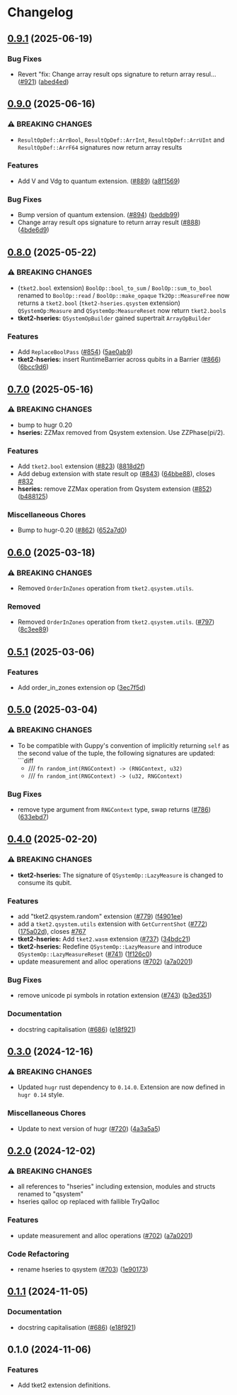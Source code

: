 # Changelog

## [0.9.1](https://github.com/CQCL/tket2/compare/tket2-exts-v0.9.0...tket2-exts-v0.9.1) (2025-06-19)


### Bug Fixes

* Revert "fix: Change array result ops signature to return array resul… ([#921](https://github.com/CQCL/tket2/issues/921)) ([abed4ed](https://github.com/CQCL/tket2/commit/abed4ed7fa2767e29c3a5fbfbaa977f1ab650844))

## [0.9.0](https://github.com/CQCL/tket2/compare/tket2-exts-v0.8.0...tket2-exts-v0.9.0) (2025-06-16)


### ⚠ BREAKING CHANGES

* `ResultOpDef::ArrBool`, `ResultOpDef::ArrInt`, `ResultOpDef::ArrUInt` and `ResultOpDef::ArrF64` signatures now return array results

### Features

* Add V and Vdg to quantum extension. ([#889](https://github.com/CQCL/tket2/issues/889)) ([a8f1569](https://github.com/CQCL/tket2/commit/a8f156930ff3afc35af15a2afdd24fc65c8409b5))


### Bug Fixes

* Bump version of quantum extension. ([#894](https://github.com/CQCL/tket2/issues/894)) ([beddb99](https://github.com/CQCL/tket2/commit/beddb99763e444c0c72853fc6111d4805e4625ea))
* Change array result ops signature to return array result ([#888](https://github.com/CQCL/tket2/issues/888)) ([4bde6d9](https://github.com/CQCL/tket2/commit/4bde6d9d5906f355dd809b6a7fc804680f99ddeb))

## [0.8.0](https://github.com/CQCL/tket2/compare/tket2-exts-v0.7.0...tket2-exts-v0.8.0) (2025-05-22)


### ⚠ BREAKING CHANGES

* (`tket2.bool` extension) `BoolOp::bool_to_sum` / `BoolOp::sum_to_bool` renamed to `BoolOp::read` / `BoolOp::make_opaque` `Tk2Op::MeasureFree` now returns a `tket2.bool` (`tket2-hseries.qsystem` extension) `QSystemOp:Measure` and `QSystemOp:MeasureReset` now return `tket2.bool`s
* **tket2-hseries:** `QSystemOpBuilder` gained supertrait `ArrayOpBuilder`

### Features

* Add `ReplaceBoolPass` ([#854](https://github.com/CQCL/tket2/issues/854)) ([5ae0ab9](https://github.com/CQCL/tket2/commit/5ae0ab9d7046a73019bf8a7bc436a576bece1fa0))
* **tket2-hseries:** insert RuntimeBarrier across qubits in a Barrier ([#866](https://github.com/CQCL/tket2/issues/866)) ([6bcc9d6](https://github.com/CQCL/tket2/commit/6bcc9d62d30accca91edc6255d42ec300763c263))

## [0.7.0](https://github.com/CQCL/tket2/compare/tket2-exts-v0.6.0...tket2-exts-v0.7.0) (2025-05-16)


### ⚠ BREAKING CHANGES

* bump to hugr 0.20
* **hseries:** ZZMax removed from Qsystem extension. Use ZZPhase(pi/2).

### Features

* Add `tket2.bool` extension ([#823](https://github.com/CQCL/tket2/issues/823)) ([8818d2f](https://github.com/CQCL/tket2/commit/8818d2f122ec3911366d02c18e347752a427fad9))
* Add debug extension with state result op ([#843](https://github.com/CQCL/tket2/issues/843)) ([64bbe88](https://github.com/CQCL/tket2/commit/64bbe88ddd0a214044d2636f3d4bd8262d6b05f5)), closes [#832](https://github.com/CQCL/tket2/issues/832)
* **hseries:** remove ZZMax operation from Qsystem extension ([#852](https://github.com/CQCL/tket2/issues/852)) ([b488125](https://github.com/CQCL/tket2/commit/b4881256b2d6a5c21c1d7a69d91384c5d2cc9905))


### Miscellaneous Chores

* Bump to hugr-0.20 ([#862](https://github.com/CQCL/tket2/issues/862)) ([652a7d0](https://github.com/CQCL/tket2/commit/652a7d0b039bca62407f16f7548204e97f92ef5a))

## [0.6.0](https://github.com/CQCL/tket2/compare/tket2-exts-v0.5.1...tket2-exts-v0.6.0) (2025-03-18)


### ⚠ BREAKING CHANGES

* Removed `OrderInZones` operation from `tket2.qsystem.utils`.


### Removed

* Removed `OrderInZones` operation from `tket2.qsystem.utils`. ([#797](https://github.com/CQCL/tket2/issues/797)) ([8c3ee89](https://github.com/CQCL/tket2/commit/8c3ee8971b9f095ccdb0522cf0751a2ff20b89a5))


## [0.5.1](https://github.com/CQCL/tket2/compare/tket2-exts-v0.5.0...tket2-exts-v0.5.1) (2025-03-06)


### Features

* Add order_in_zones extension op ([3ec7f5d](https://github.com/CQCL/tket2/commit/3ec7f5d5e0a7d07254e1b09976cddea98cd83702))

## [0.5.0](https://github.com/CQCL/tket2/compare/tket2-exts-v0.4.0...tket2-exts-v0.5.0) (2025-03-04)


### ⚠ BREAKING CHANGES

* To be compatible with Guppy's convention of implicitly returning `self` as the second value of the tuple, the following signatures are updated: ```diff
    -    /// `fn random_int(RNGContext) -> (RNGContext, u32)`
    +   /// `fn random_int(RNGContext) -> (u32, RNGContext)`

### Bug Fixes

* remove type argument from `RNGContext` type, swap returns ([#786](https://github.com/CQCL/tket2/issues/786)) ([633ebd7](https://github.com/CQCL/tket2/commit/633ebd74d71ba81f5b71d6db757b08ea3c959a5d))

## [0.4.0](https://github.com/CQCL/tket2/compare/tket2-exts-v0.3.0...tket2-exts-v0.4.0) (2025-02-20)


### ⚠ BREAKING CHANGES

* **tket2-hseries:** The signature of `QSystemOp::LazyMeasure` is changed to consume its qubit.

### Features

* add "tket2.qsystem.random" extension ([#779](https://github.com/CQCL/tket2/issues/779)) ([f4901ee](https://github.com/CQCL/tket2/commit/f4901eed22f8e66ca5ea3ccb8d72ead134ff8001))
* add a `tket2.qsystem.utils` extension with `GetCurrentShot` ([#772](https://github.com/CQCL/tket2/issues/772)) ([175a02d](https://github.com/CQCL/tket2/commit/175a02da2ce8a0065c265cdae7518c1b5284cff3)), closes [#767](https://github.com/CQCL/tket2/issues/767)
* **tket2-hseries:** Add `tket2.wasm` extension ([#737](https://github.com/CQCL/tket2/issues/737)) ([34bdc21](https://github.com/CQCL/tket2/commit/34bdc218b5e9bf334830873e847935dea0053242))
* **tket2-hseries:** Redefine `QSystemOp::LazyMeasure` and introduce `QSystemOp::LazyMeasureReset` ([#741](https://github.com/CQCL/tket2/issues/741)) ([1f126c0](https://github.com/CQCL/tket2/commit/1f126c0a4f7686fa6941a05aa28228786baac6d1))
* update measurement and alloc operations ([#702](https://github.com/CQCL/tket2/issues/702)) ([a7a0201](https://github.com/CQCL/tket2/commit/a7a020116f42bfeb89c356d08816a2f3ce1b5226))


### Bug Fixes

* remove unicode pi symbols in rotation extension ([#743](https://github.com/CQCL/tket2/issues/743)) ([b3ed351](https://github.com/CQCL/tket2/commit/b3ed35108d5fe93c3aa8101084b695470c488a30))


### Documentation

* docstring capitalisation ([#686](https://github.com/CQCL/tket2/issues/686)) ([e18f921](https://github.com/CQCL/tket2/commit/e18f921903953dc6a033ef697092f80a99a142b0))


## [0.3.0](https://github.com/CQCL/tket2/compare/tket2-exts-v0.2.0...tket2-exts-v0.3.0) (2024-12-16)


### ⚠ BREAKING CHANGES

* Updated `hugr` rust dependency to `0.14.0`. Extension are now defined in `hugr 0.14` style.

### Miscellaneous Chores

* Update to next version of hugr ([#720](https://github.com/CQCL/tket2/issues/720)) ([4a3a5a5](https://github.com/CQCL/tket2/commit/4a3a5a5e38252d4ee709e7e97bb5a1e90bd9fff4))

## [0.2.0](https://github.com/CQCL/tket2/compare/tket2-exts-v0.1.1...tket2-exts-v0.2.0) (2024-12-02)


### ⚠ BREAKING CHANGES

* all references to "hseries" including extension, modules and structs renamed to "qsystem"
* hseries qalloc op replaced with fallible TryQalloc

### Features

* update measurement and alloc operations ([#702](https://github.com/CQCL/tket2/issues/702)) ([a7a0201](https://github.com/CQCL/tket2/commit/a7a020116f42bfeb89c356d08816a2f3ce1b5226))


### Code Refactoring

* rename hseries to qsystem ([#703](https://github.com/CQCL/tket2/issues/703)) ([1e90173](https://github.com/CQCL/tket2/commit/1e90173872e73c44a6321fe400ae6f2e4e115220))

## [0.1.1](https://github.com/CQCL/tket2/compare/tket2-exts-v0.1.0...tket2-exts-v0.1.1) (2024-11-05)


### Documentation

* docstring capitalisation ([#686](https://github.com/CQCL/tket2/issues/686)) ([e18f921](https://github.com/CQCL/tket2/commit/e18f921903953dc6a033ef697092f80a99a142b0))

## 0.1.0 (2024-11-06)


### Features

* Add tket2 extension definitions.
